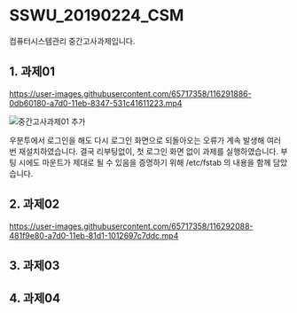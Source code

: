 # SSWU_20190224_CSM
컴퓨터시스템관리 중간고사과제입니다. 

## 1. 과제01

https://user-images.githubusercontent.com/65717358/116291886-0db60180-a7d0-11eb-8347-531c41611223.mp4


![중간고사과제01 추가](https://user-images.githubusercontent.com/65717358/116291880-0c84d480-a7d0-11eb-9472-3a84f3eb5726.PNG)


우분투에서 로그인을 해도 다시 로그인 화면으로 되돌아오는 오류가 계속 발생해 여러 번 재설치하였습니다. 결국 리부팅없이, 첫 로그인 화면 없이 과제를 실행하였습니다. 부팅 시에도 마운트가 제대로 될 수 있음을 증명하기 위해 /etc/fstab 의 내용을 함께 담았습니다. 


## 2. 과제02


https://user-images.githubusercontent.com/65717358/116292088-481f9e80-a7d0-11eb-81d1-1012697c7ddc.mp4



## 3. 과제03


## 4. 과제04
